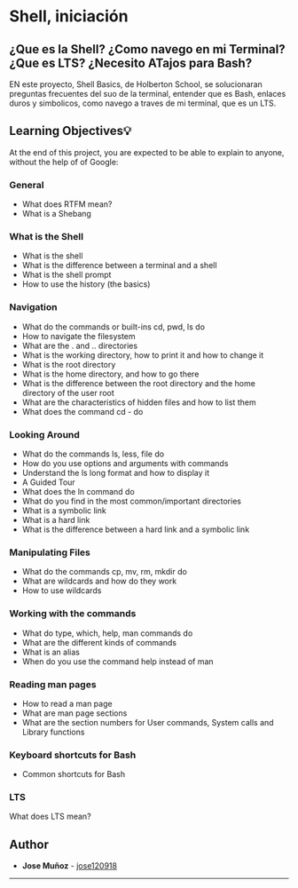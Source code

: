 # Shell, iniciación

## ¿Que es la Shell? ¿Como navego en mi Terminal? ¿Que es LTS? ¿Necesito ATajos para Bash?

EN este proyecto, Shell Basics, de Holberton School, se solucionaran preguntas frecuentes del suo de la terminal, entender que es Bash, enlaces duros y simbolicos, como navego a traves de mi terminal, que es un LTS.

## Learning Objectives:bulb:
At the end of this project, you are expected to be able to explain to anyone, without the help of of Google:

### General

* What does RTFM mean?
* What is a Shebang

### What is the Shell

* What is the shell
* What is the difference between a terminal and a shell
* What is the shell prompt
* How to use the history (the basics)

### Navigation

* What do the commands or built-ins cd, pwd, ls do
* How to navigate the filesystem
* What are the . and .. directories
* What is the working directory, how to print it and how to change it
* What is the root directory
* What is the home directory, and how to go there
* What is the difference between the root directory and the home directory of the user root
* What are the characteristics of hidden files and how to list them
* What does the command cd - do

### Looking Around

* What do the commands ls, less, file do
* How do you use options and arguments with commands
* Understand the ls long format and how to display it
* A Guided Tour
* What does the ln command do
* What do you find in the most common/important directories
* What is a symbolic link
* What is a hard link
* What is the difference between a hard link and a symbolic link

### Manipulating Files

* What do the commands cp, mv, rm, mkdir do
* What are wildcards and how do they work
* How to use wildcards

### Working with the commands

* What do type, which, help, man commands do
* What are the different kinds of commands
* What is an alias
* When do you use the command help instead of man

### Reading man pages

* How to read a man page
* What are man page sections
* What are the section numbers for User commands, System calls and Library functions

### Keyboard shortcuts for Bash

* Common shortcuts for Bash

### LTS

What does LTS mean?

## Author
* **Jose Muñoz** - [jose120918](https://github.com/jose120918/)

---